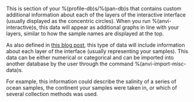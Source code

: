 This is section of your %(profile-db)s/%(pan-db)s that contains custom additional information about each of the layers of the interactive interface (usually displayed as the concentric circles). When you run %(anvi-interactive)s, this data will appear as additional graphs in line with your layers, similar to how the sample names are displayed at the top. 

As also defined in [this blog post](http://merenlab.org/2017/12/11/additional-data-tables/#views-items-layers-orders-some-anvio-terminology), this type of data will include information about each layer of the interface (usually representing your samples). This data can be either numerical or categorical and can be imported into another database by the user through the command %(anvi-import-misc-data)s. 

For example, this information could describe the salinity of a series of ocean samples, the continent your samples were taken in, or which of several collection methods was used. 
